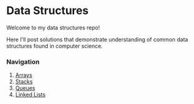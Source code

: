 # Data Structures

Welcome to my data structures repo!

Here I'll post solutions that demonstrate understanding of common data structures found in computer science.

### Navigation

1.  [Arrays](/arrays)
2.  [Stacks](/stacks)
3.  [Queues](/queues)
4.  [Linked Lists](/linked-lists)
